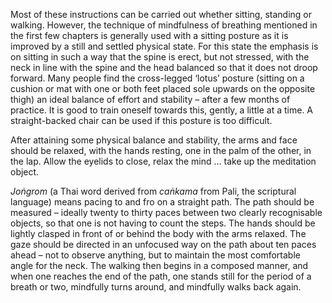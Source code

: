 Most of these instructions can be carried out whether sitting, standing
or walking. However, the technique of mindfulness of breathing mentioned
in the first few chapters is generally used with a sitting posture as it
is improved by a still and settled physical state. For this state the
emphasis is on sitting in such a way that the spine is erect, but not
stressed, with the neck in line with the spine and the head balanced so
that it does not droop forward. Many people find the cross-legged
‘lotus’ posture (sitting on a cushion or mat with one or both feet
placed sole upwards on the opposite thigh) an ideal balance of effort
and stability – after a few months of practice. It is good to train
oneself towards this, gently, a little at a time. A straight-backed
chair can be used if this posture is too difficult.

After attaining some physical balance and stability, the arms and face
should be relaxed, with the hands resting, one in the palm of the other,
in the lap. Allow the eyelids to close, relax the mind … take up the
meditation object.

*Joṅgrom* (a Thai word derived from *caṅkama* from Pali, the scriptural
language) means pacing to and fro on a straight path. The path should be
measured – ideally twenty to thirty paces between two clearly
recognisable objects, so that one is not having to count the steps. The
hands should be lightly clasped in front of or behind the body with the
arms relaxed. The gaze should be directed in an unfocused way on the
path about ten paces ahead – not to observe anything, but to maintain
the most comfortable angle for the neck. The walking then begins in a
composed manner, and when one reaches the end of the path, one stands
still for the period of a breath or two, mindfully turns around, and
mindfully walks back again.
